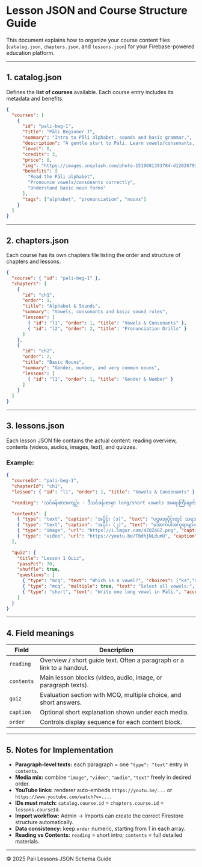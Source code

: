 
# Lesson JSON and Course Structure Guide

This document explains how to organize your course content files (`catalog.json`, `chapters.json`, and `lessons.json`) for your Firebase-powered education platform.

---

## 1. catalog.json

Defines the **list of courses** available. Each course entry includes its metadata and benefits.

```json
{
  "courses": [
    {
      "id": "pali-beg-1",
      "title": "Pāli Beginner I",
      "summary": "Intro to Pāli alphabet, sounds and basic grammar.",
      "description": "A gentle start to Pāli. Learn vowels/consonants, basic nouns & simple questions.",
      "level": 0,
      "credits": 3,
      "price": 0,
      "img": "https://images.unsplash.com/photo-1519681393784-d120267933ba?w=1200&q=80",
      "benefits": [
        "Read the Pāli alphabet",
        "Pronounce vowels/consonants correctly",
        "Understand basic noun forms"
      ],
      "tags": ["alphabet", "pronunciation", "nouns"]
    }
  ]
}
```

---

## 2. chapters.json

Each course has its own chapters file listing the order and structure of chapters and lessons.

```json
{
  "course": { "id": "pali-beg-1" },
  "chapters": [
    {
      "id": "ch1",
      "order": 1,
      "title": "Alphabet & Sounds",
      "summary": "Vowels, consonants and basic sound rules",
      "lessons": [
        { "id": "l1", "order": 1, "title": "Vowels & Consonants" },
        { "id": "l2", "order": 2, "title": "Pronunciation Drills" }
      ]
    },
    {
      "id": "ch2",
      "order": 2,
      "title": "Basic Nouns",
      "summary": "Gender, number, and very common nouns",
      "lessons": [
        { "id": "l1", "order": 1, "title": "Gender & Number" }
      ]
    }
  ]
}
```

---

## 3. lessons.json

Each lesson JSON file contains the actual content: reading overview, contents (videos, audios, images, text), and quizzes.

### Example:
```json
{
  "courseId": "pali-beg-1",
  "chapterId": "ch1",
  "lesson": { "id": "l1", "order": 1, "title": "Vowels & Consonants" },

  "reading": "သင်ခန်းစာအကျဉ်း - ဒီသင်ခန်းစာမှာ long/short vowels အရေးကြီးချက်တွေကို အရင်သိကျက်ပါ။ PDF လက်စွဲ: https://example.com/handout.pdf",

  "contents": [
    { "type": "text", "caption": "အပိုင်း (၁)", "text": "ပဌမအပိုင်းတွင် သရအက္ခရာများကို လေ့လာပါ။", "order": 1 },
    { "type": "text", "caption": "အပိုင်း (၂)", "text": "အောက်ပါအက္ခရာများကို စာလုံးချင်းဆက်ရေးခြင်းနည်းလမ်းများကို လေ့ကျင့်ပါ။", "order": 2 },
    { "type": "image", "url": "https://i.imgur.com/4ZQZ4GZ.png", "caption": "Alphabet chart", "order": 3 },
    { "type": "video", "url": "https://youtu.be/TbdhjNLdumU", "caption": "Pronunciation practice", "order": 4 }
  ],

  "quiz": {
    "title": "Lesson 1 Quiz",
    "passPct": 70,
    "shuffle": true,
    "questions": [
      { "type": "mcq", "text": "Which is a vowel?", "choices": ["ka","a","ta"], "answerIndex": 1, "points": 1 },
      { "type": "mcq", "multiple": true, "text": "Select all vowels:", "choices": ["a","i","u"], "answerIndexes": [0,1,2], "points": 2 },
      { "type": "short", "text": "Write one long vowel in Pāli.", "acceptedAnswers": ["ā","ī","ū"], "points": 2 }
    ]
  }
}
```

---

## 4. Field meanings

| Field | Description |
|-------|--------------|
| `reading` | Overview / short guide text. Often a paragraph or a link to a handout. |
| `contents` | Main lesson blocks (video, audio, image, or paragraph texts). |
| `quiz` | Evaluation section with MCQ, multiple choice, and short answers. |
| `caption` | Optional short explanation shown under each media. |
| `order` | Controls display sequence for each content block. |

---

## 5. Notes for Implementation

- **Paragraph-level texts:** each paragraph = one `"type": "text"` entry in `contents`.
- **Media mix:** combine `"image"`, `"video"`, `"audio"`, `"text"` freely in desired order.
- **YouTube links:** renderer auto-embeds `https://youtu.be/...` or `https://www.youtube.com/watch?v=...`.
- **IDs must match:** `catalog.course.id` = `chapters.course.id` = `lessons.courseId`.
- **Import workflow:** Admin → Imports can create the correct Firestore structure automatically.
- **Data consistency:** keep `order` numeric, starting from 1 in each array.
- **Reading vs Contents:** `reading` = short intro; `contents` = full detailed materials.

---

© 2025 Pali Lessons JSON Schema Guide
